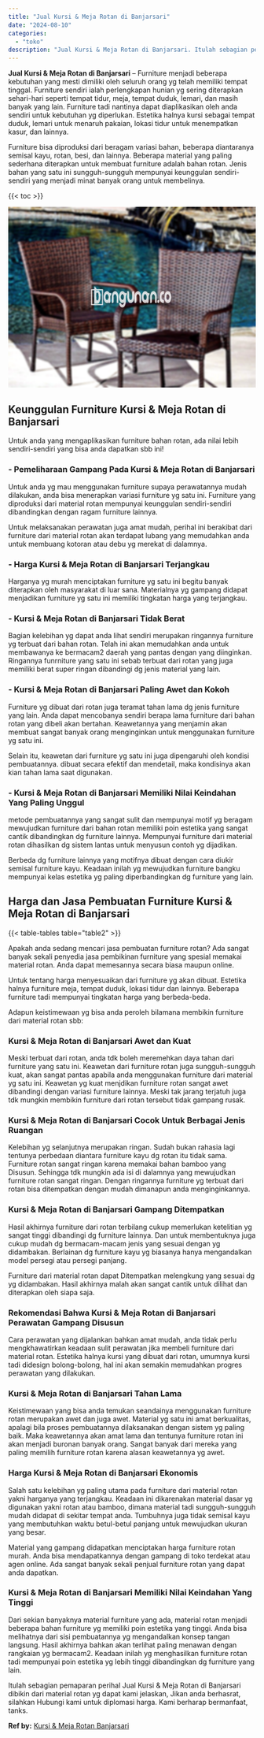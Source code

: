 ```yaml
---
title: "Jual Kursi & Meja Rotan di Banjarsari"
date: "2024-08-10"
categories: 
  - "toko"
description: "Jual Kursi & Meja Rotan di Banjarsari. Itulah sebagian pemaparan perihal Jual Kursi & Meja Rotan di Banjarsari dibikin dari material rotan yg dapat kami jela..."
---
```


**Jual Kursi & Meja Rotan di Banjarsari** – Furniture menjadi beberapa kebutuhan yang mesti dimiliki oleh seluruh orang yg telah memiliki tempat tinggal. Furniture sendiri ialah perlengkapan hunian yg sering diterapkan sehari-hari seperti tempat tidur, meja, tempat duduk, lemari, dan masih banyak yang lain. Furniture tadi nantinya dapat diaplikasikan oleh anda sendiri untuk kebutuhan yg diperlukan. Estetika halnya kursi sebagai tempat duduk, lemari untuk menaruh pakaian, lokasi tidur untuk menempatkan kasur, dan lainnya.

Furniture bisa diproduksi dari beragam variasi bahan, beberapa diantaranya semisal kayu, rotan, besi, dan lainnya. Beberapa material yang paling sederhana diterapkan untuk membuat furniture adalah bahan rotan. Jenis bahan yang satu ini sungguh-sungguh mempunyai keunggulan sendiri-sendiri yang menjadi minat banyak orang untuk membelinya.

{{< toc >}}

![Jual Kursi & Meja Rotan di Banjarsari](/images/kursi-meja-rotan-murah43.png)

## Keunggulan Furniture Kursi & Meja Rotan di Banjarsari

Untuk anda yang mengaplikasikan furniture bahan rotan, ada nilai lebih sendiri-sendiri yang bisa anda dapatkan sbb ini!

### \- Pemeliharaan Gampang Pada Kursi & Meja Rotan di Banjarsari

Untuk anda yg mau menggunakan furniture supaya perawatannya mudah dilakukan, anda bisa menerapkan variasi furniture yg satu ini. Furniture yang diproduksi dari material rotan mempunyai keunggulan sendiri-sendiri dibandingkan dengan ragam furniture lainnya.

Untuk melaksanakan perawatan juga amat mudah, perihal ini berakibat dari furniture dari material rotan akan terdapat lubang yang memudahkan anda untuk membuang kotoran atau debu yg merekat di dalamnya.

### \- Harga Kursi & Meja Rotan di Banjarsari Terjangkau

Harganya yg murah menciptakan furniture yg satu ini begitu banyak diterapkan oleh masyarakat di luar sana. Materialnya yg gampang didapat menjadikan furniture yg satu ini memiliki tingkatan harga yang terjangkau.

### \- Kursi & Meja Rotan di Banjarsari Tidak Berat

Bagian kelebihan yg dapat anda lihat sendiri merupakan ringannya furniture yg terbuat dari bahan rotan. Telah ini akan memudahkan anda untuk membawanya ke bermacam2 daerah yang pantas dengan yang diinginkan. Ringannya funrniture yang satu ini sebab terbuat dari rotan yang juga memiliki berat super ringan dibandingi dg jenis material yang lain.

### \- Kursi & Meja Rotan di Banjarsari Paling Awet dan Kokoh

Furniture yg dibuat dari rotan juga teramat tahan lama dg jenis furniture yang lain. Anda dapat mencobanya sendiri berapa lama furniture dari bahan rotan yang dibeli akan bertahan. Keawetannya yang menjamin akan membuat sangat banyak orang menginginkan untuk menggunakan furniture yg satu ini.

Selain itu, keawetan dari furniture yg satu ini juga dipengaruhi oleh kondisi pembuatannya. dibuat secara efektif dan mendetail, maka kondisinya akan kian tahan lama saat digunakan.

### \- Kursi & Meja Rotan di Banjarsari Memiliki Nilai Keindahan Yang Paling Unggul

metode pembuatannya yang sangat sulit dan mempunyai motif yg beragam mewujudkan furniture dari bahan rotan memiliki poin estetika yang sangat cantik dibandingkan dg furniture lainnya. Mempunyai furniture dari material rotan dihasilkan dg sistem lantas untuk menyusun contoh yg dijadikan.

Berbeda dg furniture lainnya yang motifnya dibuat dengan cara diukir semisal furniture kayu. Keadaan inilah yg mewujudkan furniture bangku mempunyai kelas estetika yg paling diperbandingkan dg furniture yang lain.

## Harga dan Jasa Pembuatan Furniture Kursi & Meja Rotan di Banjarsari

{{< table-tables table="table2" >}}

Apakah anda sedang mencari jasa pembuatan furniture rotan? Ada sangat banyak sekali penyedia jasa pembikinan furniture yang spesial memakai material rotan. Anda dapat memesannya secara biasa maupun online.

Untuk tentang harga menyesuaikan dari furniture yg akan dibuat. Estetika halnya furniture meja, tempat duduk, lokasi tidur dan lainnya. Beberapa furniture tadi mempunyai tingkatan harga yang berbeda-beda.

Adapun keistimewaan yg bisa anda peroleh bilamana membikin furniture dari material rotan sbb:

### Kursi & Meja Rotan di Banjarsari Awet dan Kuat

Meski terbuat dari rotan, anda tdk boleh meremehkan daya tahan dari furniture yang satu ini. Keawetan dari furniture rotan juga sungguh-sungguh kuat, akan sangat pantas apabila anda menggunakan furniture dari material yg satu ini. Keawetan yg kuat menjdikan furniture rotan sangat awet dibandingi dengan variasi furniture lainnya. Meski tak jarang terjatuh juga tdk mungkin membikin furniture dari rotan tersebut tidak gampang rusak.

### Kursi & Meja Rotan di Banjarsari Cocok Untuk Berbagai Jenis Ruangan

Kelebihan yg selanjutnya merupakan ringan. Sudah bukan rahasia lagi tentunya perbedaan diantara furniture kayu dg rotan itu tidak sama. Furniture rotan sangat ringan karena memakai bahan bamboo yang Disusun. Sehingga tdk mungkin ada isi di dalamnya yang mewujudkan furniture rotan sangat ringan. Dengan ringannya furniture yg terbuat dari rotan bisa ditempatkan dengan mudah dimanapun anda menginginkannya.

### Kursi & Meja Rotan di Banjarsari Gampang Ditempatkan

Hasil akhirnya furniture dari rotan terbilang cukup memerlukan ketelitian yg sangat tinggi dibandingi dg furniture lainnya. Dan untuk membentuknya juga cukup mudah dg bermacam-macam jenis yang sesuai dengan yg didambakan. Berlainan dg furniture kayu yg biasanya hanya mengandalkan model persegi atau persegi panjang.

Furniture dari material rotan dapat Ditempatkan melengkung yang sesuai dg yg didambakan. Hasil akhirnya malah akan sangat cantik untuk dilihat dan diterapkan oleh siapa saja.

### Rekomendasi Bahwa Kursi & Meja Rotan di Banjarsari Perawatan Gampang Disusun

Cara perawatan yang dijalankan bahkan amat mudah, anda tidak perlu mengkhawatirkan keadaan sulit perawatan jika membeli furniture dari material rotan. Estetika halnya kursi yang dibuat dari rotan, umumnya kursi tadi didesign bolong-bolong, hal ini akan semakin memudahkan progres perawatan yang dilakukan.

### Kursi & Meja Rotan di Banjarsari Tahan Lama

Keistimewaan yang bisa anda temukan seandainya menggunakan furniture rotan merupakan awet dan juga awet. Material yg satu ini amat berkualitas, apalagi bila proses pembuatannya dilaksanakan dengan sistem yg paling baik. Maka keawetannya akan amat lama dan tentunya furniture rotan ini akan menjadi buronan banyak orang. Sangat banyak dari mereka yang paling memilih furniture rotan karena alasan keawetannya yg awet.

### Harga Kursi & Meja Rotan di Banjarsari Ekonomis

Salah satu kelebihan yg paling utama pada furniture dari material rotan yakni harganya yang terjangkau. Keadaan ini dikarenakan material dasar yg digunakan yakni rotan atau bamboo, dimana material tadi sungguh-sungguh mudah didapat di sekitar tempat anda. Tumbuhnya juga tidak semisal kayu yang membutuhkan waktu betul-betul panjang untuk mewujudkan ukuran yang besar.

Material yang gampang didapatkan menciptakan harga furniture rotan murah. Anda bisa mendapatkannya dengan gampang di toko terdekat atau agen online. Ada sangat banyak sekali penjual furniture rotan yang dapat anda dapatkan.

### Kursi & Meja Rotan di Banjarsari Memiliki Nilai Keindahan Yang Tinggi

Dari sekian banyaknya material furniture yang ada, material rotan menjadi beberapa bahan furniture yg memiliki poin estetika yang tinggi. Anda bisa melihatnya dari sisi pembuatannya yg mengandalkan konsep tangan langsung. Hasil akhirnya bahkan akan terlihat paling menawan dengan rangkaian yg bermacam2. Keadaan inilah yg menghasilkan furniture rotan tadi mempunyai poin estetika yg lebih tinggi dibandingkan dg furniture yang lain.

Itulah sebagian pemaparan perihal Jual Kursi & Meja Rotan di Banjarsari dibikin dari material rotan yg dapat kami jelaskan, Jikan anda berhasrat, silahkan Hubungi kami untuk diplomasi harga. Kami berharap bermanfaat, tanks.

**Ref by:** [Kursi & Meja Rotan Banjarsari](https://id.wikipedia.org/wiki/Kursi)
